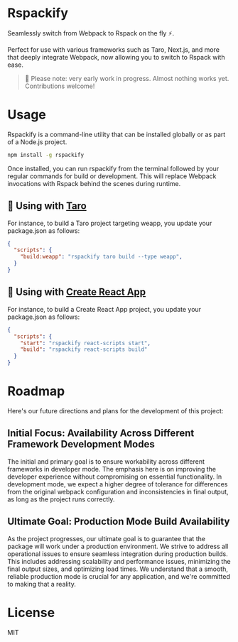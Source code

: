 # Rspackify

Seamlessly switch from Webpack to Rspack on the fly ⚡️.

Perfect for use with various frameworks such as Taro, Next.js, and more that deeply integrate Webpack, now allowing you to switch to Rspack with ease.

> 🚨 Please note: very early work in progress. Almost nothing works yet. Contributions welcome!

# Usage

Rspackify is a command-line utility that can be installed globally or as part of a Node.js project.

```bash
npm install -g rspackify
```

Once installed, you can run rspackify from the terminal followed by your regular commands for build or development. This will replace Webpack invocations with Rspack behind the scenes during runtime.

## 🚧 Using with [Taro](https://github.com/nervjs/taro)

For instance, to build a Taro project targeting weapp, you update your package.json as follows:

```json
{
  "scripts": {
    "build:weapp": "rspackify taro build --type weapp",
  }
}
```

## 🚧 Using with [Create React App](https://github.com/facebook/create-react-app)

For instance, to build a Create React App project, you update your package.json as follows:

```json
{
  "scripts": {
    "start": "rspackify react-scripts start",
    "build": "rspackify react-scripts build"
  }
}
```

# Roadmap

Here's our future directions and plans for the development of this project:

## Initial Focus: Availability Across Different Framework Development Modes

The initial and primary goal is to ensure workability across different frameworks in developer mode. The emphasis here is on improving the developer experience without compromising on essential functionality. In development mode, we expect a higher degree of tolerance for differences from the original webpack configuration and inconsistencies in final output, as long as the project runs correctly.

## Ultimate Goal: Production Mode Build Availability

As the project progresses, our ultimate goal is to guarantee that the package will work under a production environment. We strive to address all operational issues to ensure seamless integration during production builds. This includes addressing scalability and performance issues, minimizing the final output sizes, and optimizing load times. We understand that a smooth, reliable production mode is crucial for any application, and we're committed to making that a reality.

# License

MIT
